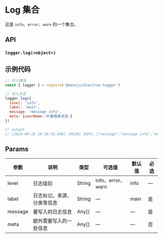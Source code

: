 # Log 集合

这是 `info`、`error`、`warn` 的一个集合。

## API
### `logger.log(<object>)`
###

## 示例代码
```js
// 引入模块
const { logger } = require('@neosjs/electron-logger')

// 写入日志
logger.log({
  level: 'info',
  label: 'main',
  message: 'message info',
  meta: {userName:'听着情歌流泪'}
})

// output
// [2020-09-20 18:26:56.886] [MAIN] INFO: {"message":"message info","meta":[{"userName":"听着情歌流泪"}]}
```

## Params

| 参数                        | 说明                       | 类型   | 可选值          | 默认值       | 必选  |
| --------------------------- | -------------------------- | ------ | --------------- | ------------ |------------ |
| level               | 日志级别           | String | info、error、warn              | info            | — |
| label               | 日志标记。来源、分类等信息           | String | —               | main            | 是 |
| message               | 要写入的日志信息           | Any[] | —               | —            | 是 |
| meta               | 额外需要写入的一些信息           | Any[] | —               | —            | 否 |

